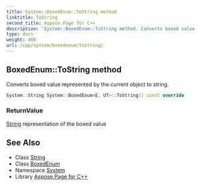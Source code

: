 ```yaml
---
title: System::BoxedEnum::ToString method
linktitle: ToString
second_title: Aspose.Page for C++
description: 'System::BoxedEnum::ToString method. Converts boxed value represented by the current object to string in C++.'
type: docs
weight: 400
url: /cpp/system/boxedenum/tostring/
---
```

## BoxedEnum::ToString method


Converts boxed value represented by the current object to string.

```cpp
System::String System::BoxedEnum<E, UT>::ToString() const override
```


### ReturnValue

[String](../../string/) representation of the boxed value

## See Also

* Class [String](../../string/)
* Class [BoxedEnum](../)
* Namespace [System](../../)
* Library [Aspose.Page for C++](../../../)
